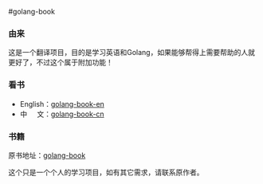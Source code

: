 #golang-book
### 由来
这是一个翻译项目，目的是学习英语和Golang，如果能够帮得上需要帮助的人就更好了，不过这个属于附加功能！

### 看书
 * English：[golang-book-en](<en/README.md>)
 * 中&nbsp;&nbsp;&nbsp;&nbsp;&nbsp;文：[golang-book-cn](<cn/README.md>)

### 书籍
原书地址：[golang-book](http://www.golang-book.com/)

这个只是一个个人的学习项目，如有其它需求，请联系原作者。
